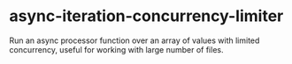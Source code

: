 # async-iteration-concurrency-limiter
Run an async processor function over an array of values with limited concurrency, useful for working with large number of files.

